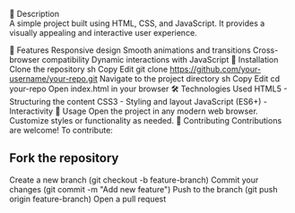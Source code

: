 📌 Description
<br>
A simple project built using HTML, CSS, and JavaScript. It provides a visually appealing and interactive user experience.

🚀 Features
Responsive design
Smooth animations and transitions
Cross-browser compatibility
Dynamic interactions with JavaScript
📂 Installation
Clone the repository
sh
Copy
Edit
git clone https://github.com/your-username/your-repo.git
Navigate to the project directory
sh
Copy
Edit
cd your-repo
Open index.html in your browser
🛠️ Technologies Used
HTML5 - Structuring the content
CSS3 - Styling and layout
JavaScript (ES6+) - Interactivity
🎯 Usage
Open the project in any modern web browser.
Customize styles or functionality as needed.
🤝 Contributing
Contributions are welcome! To contribute:

## Fork the repository
Create a new branch (git checkout -b feature-branch)
Commit your changes (git commit -m "Add new feature")
Push to the branch (git push origin feature-branch)
Open a pull request
